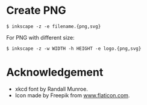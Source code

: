 # Create PNG

~~~
$ inkscape -z -e filename.{png,svg}
~~~

For PNG with different size:

~~~
$ inkscape -z -w WIDTH -h HEIGHT -e logo.{png,svg}
~~~

# Acknowledgement

- xkcd font by Randall Munroe.
- Icon made by Freepik from www.flaticon.com.
